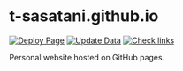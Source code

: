 # t-sasatani.github.io
[![Deploy Page](https://github.com/t-sasatani/t-sasatani.github.io/actions/workflows/jekyll.yml/badge.svg)](https://github.com/t-sasatani/t-sasatani.github.io/actions/workflows/jekyll.yml)
[![Update Data](https://github.com/t-sasatani/t-sasatani.github.io/actions/workflows/get_data.yml/badge.svg)](https://github.com/t-sasatani/t-sasatani.github.io/actions/workflows/get_data.yml)
[![Check links](https://github.com/t-sasatani/t-sasatani.github.io/actions/workflows/link_checker.yml/badge.svg)](https://github.com/t-sasatani/t-sasatani.github.io/actions/workflows/link_checker.yml)

Personal website hosted on GitHub pages.
